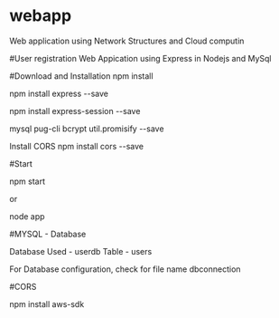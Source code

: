# webapp



Web application using Network Structures and Cloud computin


#User registration Web Appication using Express in Nodejs and MySql

#Download and Installation
npm install

npm install express --save

npm install express-session --save

mysql pug-cli bcrypt util.promisify --save


Install CORS 
npm install cors --save


#Start 

npm start

or

node app

#MYSQL - Database

Database Used - userdb
Table         - users

For Database configuration, check for file name dbconnection

#CORS

 npm install aws-sdk
